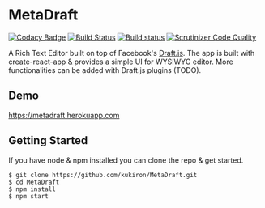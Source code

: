 # MetaDraft

[![Codacy Badge](https://api.codacy.com/project/badge/Grade/e9bb3c87cd18475d960130332690be7e)](https://www.codacy.com/app/kukiron/MetaDraft?utm_source=github.com&utm_medium=referral&utm_content=kukiron/MetaDraft&utm_campaign=badger)
[![Build Status](https://travis-ci.org/kukiron/MetaDraft.svg?branch=master)](https://travis-ci.org/kukiron/MetaDraft) [![Build status](https://ci.appveyor.com/api/projects/status/i6sj2dl5ajlpyrdg?svg=true)](https://ci.appveyor.com/project/kukiron/metadraft)
 [![Scrutinizer Code Quality](https://scrutinizer-ci.com/g/kukiron/MetaDraft/badges/quality-score.png?b=master)](https://scrutinizer-ci.com/g/kukiron/MetaDraft/?branch=master) 

A Rich Text Editor built on top of Facebook's [Draft.js](https://github.com/facebook/draft-js).
The app is built with create-react-app & provides a simple UI for WYSIWYG editor. More functionalities can be added with Draft.js plugins (TODO).

## Demo
https://metadraft.herokuapp.com

## Getting Started
If you have node & npm installed you can clone the repo & get started.  

```
$ git clone https://github.com/kukiron/MetaDraft.git
$ cd MetaDraft
$ npm install
$ npm start
```
